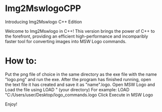 # Img2MswlogoCPP

Introducing Img2Mswlogo C++ Edition

Welcome to Img2Mswlogo in C++! This version brings the power of C++ to the forefront, providing an efficient high-performance and incomparibly faster tool for converting images into MSW Logo commands.

# How to:

Put the png file of choice in the same directory as the exe file with the name "logo.png" and run the exe.
After the program has finished running, open the text file it has created and save it as "name".logo.
Open MSW Logo and Load the file using LOAD " (your directory)
For example: LOAD "C:/Users/user/Desktop/logo_commands.logo
Click Execute in MSW Logo


Enjoy!
